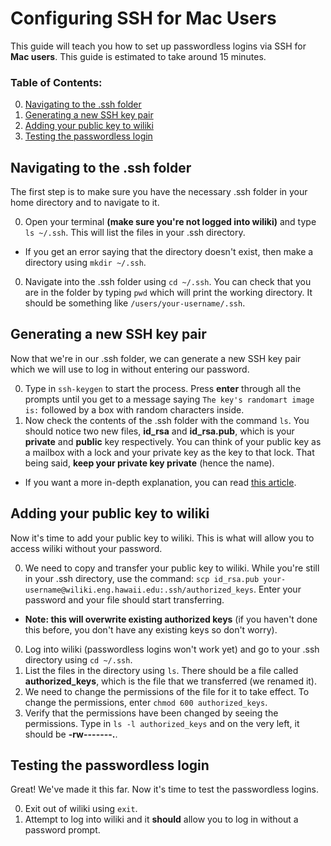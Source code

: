 # Configuring SSH for Mac Users
This guide will teach you how to set up passwordless logins via SSH for **Mac users**. This guide is estimated to take around 15 minutes.

### Table of Contents:
0. [Navigating to the .ssh folder](#navigating-to-the-.ssh-folder)
0. [Generating a new SSH key pair](#generating-a-new-ssh-key-pair)
0. [Adding your public key to wiliki](#adding-your-public-key-to-wiliki)
0. [Testing the passwordless login](#testing-the-passwordless-login)

## Navigating to the .ssh folder
The first step is to make sure you have the necessary .ssh folder in your home directory and to navigate to it.

0. Open your terminal **(make sure you're not logged into wiliki)** and type `ls ~/.ssh`. This will list the files in your .ssh directory.
  * If you get an error saying that the directory doesn't exist, then make a directory using `mkdir ~/.ssh`.
0. Navigate into the .ssh folder using `cd ~/.ssh`. You can check that you are in the folder by typing `pwd` which will print the working directory. It should be something like `/users/your-username/.ssh`.

## Generating a new SSH key pair
Now that we're in our .ssh folder, we can generate a new SSH key pair which we will use to log in without entering our password.

0. Type in `ssh-keygen` to start the process. Press **enter** through all the prompts until you get to a message saying `The key's randomart image is:` followed by a box with random characters inside.
0. Now check the contents of the .ssh folder with the command `ls`. You should notice two new files, **id_rsa** and **id_rsa.pub**, which is your **private** and **public** key respectively. You can think of your public key as a mailbox with a lock and your private key as the key to that lock. That being said, **keep your private key private** (hence the name).
  * If you want a more in-depth explanation, you can read [this article](http://blakesmith.me/2010/02/08/understanding-public-key-private-key-concepts.html).

## Adding your public key to wiliki
Now it's time to add your public key to wiliki. This is what will allow you to access wiliki without your password.

0. We need to copy and transfer your public key to wiliki. While you're still in your .ssh directory, use the command: `scp id_rsa.pub your-username@wiliki.eng.hawaii.edu:.ssh/authorized_keys`. Enter your password and your file should start transferring.
  * **Note: this will overwrite existing authorized keys** (if you haven't done this before, you don't have any existing keys so don't worry).
0. Log into wiliki (passwordless logins won't work yet) and go to your .ssh directory using `cd ~/.ssh`.
0. List the files in the directory using `ls`. There should be a file called **authorized_keys**, which is the file that we transferred (we renamed it).
0. We need to change the permissions of the file for it to take effect. To change the permissions, enter `chmod 600 authorized_keys`.
0. Verify that the permissions have been changed by seeing the permissions. Type in `ls -l authorized_keys` and on the very left, it should be **-rw-------.**.

## Testing the passwordless login
Great! We've made it this far. Now it's time to test the passwordless logins.

0. Exit out of wiliki using `exit`.
0. Attempt to log into wiliki and it **should** allow you to log in without a password prompt.